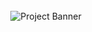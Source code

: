 <div align="center">
  <br />
      <img src="https://github.com/falkoniydev/portfolio/blob/master/public/bg1.jpg" alt="Project Banner">
  <br />

  <!-- <div>
    <img src="https://img.shields.io/badge/-Next_JS-black?style=for-the-badge&logoColor=white&logo=nextdotjs&color=000000" alt="nextdotjs" />
    <img src="https://img.shields.io/badge/-Framer-black?style=for-the-badge&logoColor=white&logo=framer&color=0055FF" alt="framer" />
    <img src="https://img.shields.io/badge/-Three_JS-black?style=for-the-badge&logoColor=white&logo=threedotjs&color=000000" alt="three.js" />
    <img src="https://img.shields.io/badge/-Tailwind_CSS-black?style=for-the-badge&logoColor=white&logo=tailwindcss&color=06B6D4" alt="tailwindcss" />
  </div>

  <h3 align="center">A Modern Next.js Portfolio</h3>

   <div align="center">
     Build this project step by step with our detailed tutorial on <a href="https://www.youtube.com/@javascriptmastery/videos" target="_blank"><b>JavaScript Mastery</b></a> YouTube. Join the JSM family!
    </div>
</div>

## 📋 <a name="table">Table of Contents</a>

1. 🤖 [Introduction](#introduction)
2. ⚙️ [Tech Stack](#tech-stack)
3. 🔋 [Features](#features)
4. 🤸 [Quick Start](#quick-start)
5. 🕸️ [Code to Copy](#snippets)
6. 🔗 [Assets](#links)
7. 🚀 [More](#more)

## 🚨 Tutorial

This repository contains the code corresponding to an in-depth tutorial available on our YouTube channel, <a href="https://www.youtube.com/@javascriptmastery/videos" target="_blank"><b>JavaScript Mastery</b></a>.

If you prefer visual learning, this is the perfect resource for you. Follow our tutorial to learn how to build projects like these step-by-step in a beginner-friendly manner!

<a href="https://youtu.be/FTH6Dn3AyIQ" target="_blank"><img src="https://github.com/sujatagunale/EasyRead/assets/151519281/1736fca5-a031-4854-8c09-bc110e3bc16d" /></a>

## <a name="introduction">🤖 Introduction</a>

Built with Next.js for handling the user interface, Three.js for rendering 3D elements, Framer motion for beautiful animations, and styled with TailwindCSS, this portfolio demonstrates the developer's skills in a unique manner that creates a lasting impact.

If you're getting started and need assistance or face any bugs, join our active Discord community with over **34k+** members. It's a place where people help each other out.

<a href="https://discord.com/invite/n6EdbFJ" target="_blank"><img src="https://github.com/sujatagunale/EasyRead/assets/151519281/618f4872-1e10-42da-8213-1d69e486d02e" /></a>

## <a name="tech-stack">⚙️ Tech Stack</a>

- Next.js
- Three.js
- Framer Motion
- Tailwind CSS

## <a name="features">🔋 Features</a>

👉 **Hero**: Captivating introduction featuring a spotlight effect and dynamic background.

👉 **Bento Grid**: Modern layout presenting personal information using cutting-edge CSS design techniques.

👉 **3D Elements**: Interactive 3D design elements, such as a GitHub-style globe and card hover effects, adding depth and engagement.

👉 **Testimonials**: Dynamic testimonials area with scrolling or animated content for enhanced engagement.

👉 **Work Experience**: Prominent display of professional background for emphasis and credibility.

👉 **Canvas Effect**: Innovative use of HTML5 canvas to create visually striking effects in the "approaches" section.

👉 **Responsiveness**: Seamless adaptability across all devices, ensuring optimal viewing experience for every user.

and many more, including code architecture and reusability

## <a name="quick-start">🤸 Quick Start</a>

Follow these steps to set up the project locally on your machine.

**Prerequisites**

Make sure you have the following installed on your machine:

- [Git](https://git-scm.com/)
- [Node.js](https://nodejs.org/en)
- [npm](https://www.npmjs.com/) (Node Package Manager)

**Cloning the Repository**

```bash
git clone https://github.com/adrianhajdin/portfolio.git
cd portfolio
```

**Installation**

Install the project dependencies using npm:

```bash
npm install
```

**Running the Project**

```bash
npm run dev
```

Open [http://localhost:3000](http://localhost:3000) in your browser to view the project.

## <a name="snippets">🕸️ Snippets</a>

<details>
<summary><code>data/index.ts</code></summary>

```typescript
export const navItems = [
	{ name: "About", link: "#about" },
	{ name: "Projects", link: "#projects" },
	{ name: "Testimonials", link: "#testimonials" },
	{ name: "Contact", link: "#contact" },
];

export const gridItems = [
	{
		id: 1,
		title: "I prioritize client collaboration, fostering open communication ",
		description: "",
		className: "lg:col-span-3 md:col-span-6 md:row-span-4 lg:min-h-[60vh]",
		imgClassName: "w-full h-full",
		titleClassName: "justify-end",
		img: "/b1.svg",
		spareImg: "",
	},
	{
		id: 2,
		title: "I'm very flexible with time zone communications",
		description: "",
		className: "lg:col-span-2 md:col-span-3 md:row-span-2",
		imgClassName: "",
		titleClassName: "justify-start",
		img: "",
		spareImg: "",
	},
	{
		id: 3,
		title: "My tech stack",
		description: "I constantly try to improve",
		className: "lg:col-span-2 md:col-span-3 md:row-span-2",
		imgClassName: "",
		titleClassName: "justify-center",
		img: "",
		spareImg: "",
	},
	{
		id: 4,
		title: "Tech enthusiast with a passion for development.",
		description: "",
		className: "lg:col-span-2 md:col-span-3 md:row-span-1",
		imgClassName: "",
		titleClassName: "justify-start",
		img: "/grid.svg",
		spareImg: "/b4.svg",
	},

	{
		id: 5,
		title: "Currently building a JS Animation library",
		description: "The Inside Scoop",
		className: "md:col-span-3 md:row-span-2",
		imgClassName: "absolute right-0 bottom-0 md:w-96 w-60",
		titleClassName: "justify-center md:justify-start lg:justify-center",
		img: "/b5.svg",
		spareImg: "/grid.svg",
	},
	{
		id: 6,
		title: "Do you want to start a project together?",
		description: "",
		className: "lg:col-span-2 md:col-span-3 md:row-span-1",
		imgClassName: "",
		titleClassName: "justify-center md:max-w-full max-w-60 text-center",
		img: "",
		spareImg: "",
	},
];

export const projects = [
	{
		id: 1,
		title: "3D Solar System Planets to Explore",
		des: "Explore the wonders of our solar system with this captivating 3D simulation of the planets using Three.js.",
		img: "/p1.svg",
		iconLists: ["/re.svg", "/tail.svg", "/ts.svg", "/three.svg", "/fm.svg"],
		link: "https://github.com/adrianhajdin?tab=repositories",
	},
	{
		id: 2,
		title: "Yoom - Video Conferencing App",
		des: "Simplify your video conferencing experience with Yoom. Seamlessly connect with colleagues and friends.",
		img: "/p2.svg",
		iconLists: ["/next.svg", "/tail.svg", "/ts.svg", "/stream.svg", "/c.svg"],
		link: "https://github.com/adrianhajdin/zoom-clone",
	},
	{
		id: 3,
		title: "AI Image SaaS - Canva Application",
		des: "A REAL Software-as-a-Service app with AI features and a payments and credits system using the latest tech stack.",
		img: "/p3.svg",
		iconLists: ["/re.svg", "/tail.svg", "/ts.svg", "/three.svg", "/c.svg"],
		link: "https://github.com/adrianhajdin/ai_saas_app",
	},
	{
		id: 4,
		title: "Animated Apple Iphone 3D Website",
		des: "Recreated the Apple iPhone 15 Pro website, combining GSAP animations and Three.js 3D effects..",
		img: "/p4.svg",
		iconLists: ["/next.svg", "/tail.svg", "/ts.svg", "/three.svg", "/gsap.svg"],
		link: "https://github.com/adrianhajdin/iphone",
	},
];

export const testimonials = [
	{
		quote:
			"Collaborating with Adrian was an absolute pleasure. His professionalism, promptness, and dedication to delivering exceptional results were evident throughout our project. Adrian's enthusiasm for every facet of development truly stands out. If you're seeking to elevate your website and elevate your brand, Adrian is the ideal partner.",
		name: "Michael Johnson",
		title: "Director of AlphaStream Technologies",
	},
	{
		quote:
			"Collaborating with Adrian was an absolute pleasure. His professionalism, promptness, and dedication to delivering exceptional results were evident throughout our project. Adrian's enthusiasm for every facet of development truly stands out. If you're seeking to elevate your website and elevate your brand, Adrian is the ideal partner.",
		name: "Michael Johnson",
		title: "Director of AlphaStream Technologies",
	},
	{
		quote:
			"Collaborating with Adrian was an absolute pleasure. His professionalism, promptness, and dedication to delivering exceptional results were evident throughout our project. Adrian's enthusiasm for every facet of development truly stands out. If you're seeking to elevate your website and elevate your brand, Adrian is the ideal partner.",
		name: "Michael Johnson",
		title: "Director of AlphaStream Technologies",
	},
	{
		quote:
			"Collaborating with Adrian was an absolute pleasure. His professionalism, promptness, and dedication to delivering exceptional results were evident throughout our project. Adrian's enthusiasm for every facet of development truly stands out. If you're seeking to elevate your website and elevate your brand, Adrian is the ideal partner.",
		name: "Michael Johnson",
		title: "Director of AlphaStream Technologies",
	},
	{
		quote:
			"Collaborating with Adrian was an absolute pleasure. His professionalism, promptness, and dedication to delivering exceptional results were evident throughout our project. Adrian's enthusiasm for every facet of development truly stands out. If you're seeking to elevate your website and elevate your brand, Adrian is the ideal partner.",
		name: "Michael Johnson",
		title: "Director of AlphaStream Technologies",
	},
];

export const companies = [
	{
		id: 1,
		name: "cloudinary",
		img: "/cloud.svg",
		nameImg: "/cloudName.svg",
	},
	{
		id: 2,
		name: "appwrite",
		img: "/app.svg",
		nameImg: "/appName.svg",
	},
	{
		id: 3,
		name: "HOSTINGER",
		img: "/host.svg",
		nameImg: "/hostName.svg",
	},
	{
		id: 4,
		name: "stream",
		img: "/s.svg",
		nameImg: "/streamName.svg",
	},
	{
		id: 5,
		name: "docker.",
		img: "/dock.svg",
		nameImg: "/dockerName.svg",
	},
];

export const workExperience = [
	{
		id: 1,
		title: "Frontend Engineer Intern",
		desc: "Assisted in the development of a web-based platform using React.js, enhancing interactivity.",
		className: "md:col-span-2",
		thumbnail: "/exp1.svg",
	},
	{
		id: 2,
		title: "Mobile App Dev - JSM Tech",
		desc: "Designed and developed mobile app for both iOS & Android platforms using React Native.",
		className: "md:col-span-2", // change to md:col-span-2
		thumbnail: "/exp2.svg",
	},
	{
		id: 3,
		title: "Freelance App Dev Project",
		desc: "Led the dev of a mobile app for a client, from initial concept to deployment on app stores.",
		className: "md:col-span-2", // change to md:col-span-2
		thumbnail: "/exp3.svg",
	},
	{
		id: 4,
		title: "Lead Frontend Developer",
		desc: "Developed and maintained user-facing features using modern frontend technologies.",
		className: "md:col-span-2",
		thumbnail: "/exp4.svg",
	},
];

export const socialMedia = [
	{
		id: 1,
		img: "/git.svg",
	},
	{
		id: 2,
		img: "/twit.svg",
	},
	{
		id: 3,
		img: "/link.svg",
	},
];
```

</details>

<details>
<summary><code>tailwind.config.ts</code></summary>

```ts
import type { Config } from "tailwindcss";

const svgToDataUri = require("mini-svg-data-uri");

const colors = require("tailwindcss/colors");
const {
	default: flattenColorPalette,
} = require("tailwindcss/lib/util/flattenColorPalette");

const config = {
	darkMode: ["class"],
	content: [
		"./pages/**/*.{ts,tsx}",
		"./components/**/*.{ts,tsx}",
		"./app/**/*.{ts,tsx}",
		"./src/**/*.{ts,tsx}",
		"./data/**/*.{ts,tsx}",
	],
	prefix: "",
	theme: {
		container: {
			center: true,
			padding: "2rem",
			screens: {
				"2xl": "1400px",
			},
		},
		extend: {
			colors: {
				black: {
					DEFAULT: "#000",
					100: "#000319",
					200: "rgba(17, 25, 40, 0.75)",
					300: "rgba(255, 255, 255, 0.125)",
				},
				white: {
					DEFAULT: "#FFF",
					100: "#BEC1DD",
					200: "#C1C2D3",
				},
				blue: {
					"100": "#E4ECFF",
				},
				purple: "#CBACF9",
				border: "hsl(var(--border))",
				input: "hsl(var(--input))",
				ring: "hsl(var(--ring))",
				background: "hsl(var(--background))",
				foreground: "hsl(var(--foreground))",
				primary: {
					DEFAULT: "hsl(var(--primary))",
					foreground: "hsl(var(--primary-foreground))",
				},
				secondary: {
					DEFAULT: "hsl(var(--secondary))",
					foreground: "hsl(var(--secondary-foreground))",
				},
				destructive: {
					DEFAULT: "hsl(var(--destructive))",
					foreground: "hsl(var(--destructive-foreground))",
				},
				muted: {
					DEFAULT: "hsl(var(--muted))",
					foreground: "hsl(var(--muted-foreground))",
				},
				accent: {
					DEFAULT: "hsl(var(--accent))",
					foreground: "hsl(var(--accent-foreground))",
				},
				popover: {
					DEFAULT: "hsl(var(--popover))",
					foreground: "hsl(var(--popover-foreground))",
				},
				card: {
					DEFAULT: "hsl(var(--card))",
					foreground: "hsl(var(--card-foreground))",
				},
			},
			borderRadius: {
				lg: "var(--radius)",
				md: "calc(var(--radius) - 2px)",
				sm: "calc(var(--radius) - 4px)",
			},
			keyframes: {
				"accordion-down": {
					from: { height: "0" },
					to: { height: "var(--radix-accordion-content-height)" },
				},
				"accordion-up": {
					from: { height: "var(--radix-accordion-content-height)" },
					to: { height: "0" },
				},
				spotlight: {
					"0%": {
						opacity: "0",
						transform: "translate(-72%, -62%) scale(0.5)",
					},
					"100%": {
						opacity: "1",
						transform: "translate(-50%,-40%) scale(1)",
					},
				},
				shimmer: {
					from: {
						backgroundPosition: "0 0",
					},
					to: {
						backgroundPosition: "-200% 0",
					},
				},
				moveHorizontal: {
					"0%": {
						transform: "translateX(-50%) translateY(-10%)",
					},
					"50%": {
						transform: "translateX(50%) translateY(10%)",
					},
					"100%": {
						transform: "translateX(-50%) translateY(-10%)",
					},
				},
				moveInCircle: {
					"0%": {
						transform: "rotate(0deg)",
					},
					"50%": {
						transform: "rotate(180deg)",
					},
					"100%": {
						transform: "rotate(360deg)",
					},
				},
				moveVertical: {
					"0%": {
						transform: "translateY(-50%)",
					},
					"50%": {
						transform: "translateY(50%)",
					},
					"100%": {
						transform: "translateY(-50%)",
					},
				},
				scroll: {
					to: {
						transform: "translate(calc(-50% - 0.5rem))",
					},
				},
			},
			animation: {
				"accordion-down": "accordion-down 0.2s ease-out",
				"accordion-up": "accordion-up 0.2s ease-out",
				spotlight: "spotlight 2s ease .75s 1 forwards",
				shimmer: "shimmer 2s linear infinite",
				first: "moveVertical 30s ease infinite",
				second: "moveInCircle 20s reverse infinite",
				third: "moveInCircle 40s linear infinite",
				fourth: "moveHorizontal 40s ease infinite",
				fifth: "moveInCircle 20s ease infinite",
				scroll:
					"scroll var(--animation-duration, 40s) var(--animation-direction, forwards) linear infinite",
			},
		},
	},
	plugins: [
		require("tailwindcss-animate"),
		addVariablesForColors,
		function ({ matchUtilities, theme }: any) {
			matchUtilities(
				{
					"bg-grid": (value: any) => ({
						backgroundImage: `url("${svgToDataUri(
							`<svg xmlns="http://www.w3.org/2000/svg" viewBox="0 0 32 32" width="100" height="100" fill="none" stroke="${value}"><path d="M0 .5H31.5V32"/></svg>`
						)}")`,
					}),
					"bg-grid-small": (value: any) => ({
						backgroundImage: `url("${svgToDataUri(
							`<svg xmlns="http://www.w3.org/2000/svg" viewBox="0 0 32 32" width="8" height="8" fill="none" stroke="${value}"><path d="M0 .5H31.5V32"/></svg>`
						)}")`,
					}),
					"bg-dot": (value: any) => ({
						backgroundImage: `url("${svgToDataUri(
							`<svg xmlns="http://www.w3.org/2000/svg" viewBox="0 0 32 32" width="16" height="16" fill="none"><circle fill="${value}" id="pattern-circle" cx="10" cy="10" r="1.6257413380501518"></circle></svg>`
						)}")`,
					}),
				},
				{ values: flattenColorPalette(theme("backgroundColor")), type: "color" }
			);
		},
	],
} satisfies Config;

function addVariablesForColors({ addBase, theme }: any) {
	let allColors = flattenColorPalette(theme("colors"));
	let newVars = Object.fromEntries(
		Object.entries(allColors).map(([key, val]) => [`--${key}`, val])
	);

	addBase({
		":root": newVars,
	});
}

export default config;
```

</details>

<details>
<summary><code>globals.css</code></summary>

```css
@tailwind base;
@tailwind components;
@tailwind utilities;

@layer base {
	:root {
		--background: 0 0% 100%;
		--foreground: 240 10% 3.9%;

		--card: 0 0% 100%;
		--card-foreground: 240 10% 3.9%;

		--popover: 0 0% 100%;
		--popover-foreground: 240 10% 3.9%;

		--primary: 240 5.9% 10%;
		--primary-foreground: 0 0% 98%;

		--secondary: 240 4.8% 95.9%;
		--secondary-foreground: 240 5.9% 10%;

		--muted: 240 4.8% 95.9%;
		--muted-foreground: 240 3.8% 46.1%;

		--accent: 240 4.8% 95.9%;
		--accent-foreground: 240 5.9% 10%;

		--destructive: 0 84.2% 60.2%;
		--destructive-foreground: 0 0% 98%;

		--border: 240 5.9% 90%;
		--input: 240 5.9% 90%;
		--ring: 240 10% 3.9%;

		--radius: 0.5rem;
	}

	.dark {
		--background: 240 10% 3.9%;
		--foreground: 0 0% 98%;

		--card: 240 10% 3.9%;
		--card-foreground: 0 0% 98%;

		--popover: 240 10% 3.9%;
		--popover-foreground: 0 0% 98%;

		--primary: 0 0% 98%;
		--primary-foreground: 240 5.9% 10%;

		--secondary: 240 3.7% 15.9%;
		--secondary-foreground: 0 0% 98%;

		--muted: 240 3.7% 15.9%;
		--muted-foreground: 240 5% 64.9%;

		--accent: 240 3.7% 15.9%;
		--accent-foreground: 0 0% 98%;

		--destructive: 0 62.8% 30.6%;
		--destructive-foreground: 0 0% 98%;

		--border: 240 3.7% 15.9%;
		--input: 240 3.7% 15.9%;
		--ring: 240 4.9% 83.9%;
	}
}

@layer base {
	* {
		@apply border-border !scroll-smooth;
	}
	body {
		@apply bg-background text-foreground;
	}
	button {
		@apply active:outline-none;
	}
}

@layer utilities {
	.heading {
		@apply font-bold text-4xl md:text-5xl text-center;
	}

	.black-gradient {
		background: linear-gradient(90deg, #161a31 0%, #06091f 100%);
	}
}
```

</details>

<details>
<summary><code>Linear Gradient</code></summary>

```js
style={{
        //   add these two
        //   you can generate the color from here https://cssgradient.io/
        background: "rgb(4,7,29)",
        backgroundColor:
          "linear-gradient(90deg, rgba(4,7,29,1) 0%, rgba(12,14,35,1) 100%)",
      }}
```

</details>

## <a name="links">🔗 Assets</a>

Assets used in the project can be found [here](https://drive.google.com/file/d/1ZmtiMilUYTp1wkiXWMFX6AUk-msE981-/view?usp=sharing)

## <a name="more">🚀 More</a>

**Advance your skills with Next.js 14 Pro Course**

Enjoyed creating this project? Dive deeper into our PRO courses for a richer learning adventure. They're packed with detailed explanations, cool features, and exercises to boost your skills. Give it a go!

<a href="https://jsmastery.pro/next14" target="_blank">
<img src="https://github.com/sujatagunale/EasyRead/assets/151519281/557837ce-f612-4530-ab24-189e75133c71" alt="Project Banner">
</a>

<br />
<br />

**Accelerate your professional journey with the Expert Training program**

And if you're hungry for more than just a course and want to understand how we learn and tackle tech challenges, hop into our personalized masterclass. We cover best practices, different web skills, and offer mentorship to boost your confidence. Let's learn and grow together!

<a href="https://www.jsmastery.pro/masterclass" target="_blank">
<img src="https://github.com/sujatagunale/EasyRead/assets/151519281/fed352ad-f27b-400d-9b8f-c7fe628acb84" alt="Project Banner">
</a>
 -->
